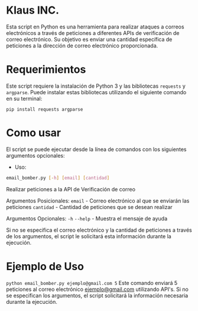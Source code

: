 # Klaus INC. 
Esta script en Python es una herramienta para realizar ataques a correos electrónicos a través de peticiones a diferentes APIs de verificación de correo electrónico. Su objetivo es enviar una cantidad específica de peticiones a la dirección de correo electrónico proporcionada.

# Requerimientos
Este script requiere la instalación de Python 3 y las bibliotecas `requests` y `argparse`.
Puede instalar estas bibliotecas utilizando el siguiente comando en su terminal:

```pip install requests argparse```

# Como usar
El script se puede ejecutar desde la línea de comandos con los siguientes argumentos opcionales:

- Uso: 
```bash
email_bomber.py [-h] [email] [cantidad]
```

Realizar peticiones a la API de Verificación de correo

Argumentos Posicionales:
    `email`     -  Correo electrónico al que se enviarán las peticiones
    `cantidad`  -  Cantidad de peticiones que se desean realizar

Argumentos Opcionales:
    `-h` `--help`  -  Muestra el mensaje de ayuda

Si no se especifica el correo electrónico y la cantidad de peticiones a través de los argumentos, el script le solicitará esta información durante la ejecución.

# Ejemplo de Uso

```python email_bomber.py ejemplo@gmail.com 5```
Este comando enviará 5 peticiones al correo electrónico ejemplo@gmail.com utilizando API's. Si no se especifican los argumentos, el script solicitará la información necesaria durante la ejecución.
